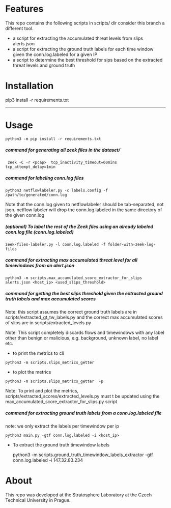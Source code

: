 # Features

This repo contains the following scripts in scripts/ dir consider this branch a different tool.
  *  a script for extracting the accumulated threat levels from slips alerts.json
  *  a script for extracting the ground truth labels for each time window given the conn.log.labeled for a given IP
  *  a script to determine the best threshold for sips based on the extracted threat levels and ground truth 


# Installation

pip3 install -r requirements.txt

---


# Usage


```python3 -m pip install -r requirements.txt```

##### command for generating all zeek files in the dataset/

``` zeek -C -r <pcap>  tcp_inactivity_timeout=60mins tcp_attempt_delay=1min```


##### command for labeling conn.log files

``` python3 netflowlabeler.py -c labels.config -f /path/to/generated/conn.log ```

Note that the conn.log given to netflowlabeler should be tab-separated, not json.
netflow labeler will drop the conn.log.labeled in the same directory of the given conn.log

##### (optional) To label the rest of the Zeek files using an already labeled conn.log file (conn.log.labeled)

```zeek-files-labeler.py -l conn.log.labeled -f folder-with-zeek-log-files```

##### command for extracting max accumulated threat level for all timewindows from an alert.json 

```
python3 -m scripts.max_accumulated_score_extractor_for_slips alerts.json <host_ip> <used_slips_threshold>
```


##### command for getting the best slips threshold given the extracted ground truth labels and max accumulated scores

Note: this script assumes the correct ground truth labels are in scripts/extracted_gt_tw_labels.py
and the correct max accumulated scores of slips are in scripts/extracted_levels.py 

Note: This script completely discards flows and timewindows with any label other than benign or malicious, e.g. background, unknown label, no label etc.

* to print the metrics to cli
```
python3 -m scripts.slips_metrics_getter 
```

* to plot the metrics
```
python3 -m scripts.slips_metrics_getter  -p
```

Note: To print and plot the metrics, scripts/extracted_scores/extracted_levels.py must t be updated using the
max_accumulated_score_extractor_for_slips.py script

##### command for extracting ground truth labels from a conn.log.labeled file
note: we only extract the labels per timewindow per ip

```
python3 main.py -gtf conn.log.labeled -i <host_ip>
```


* To extract the ground truth timewindow labels

    python3 -m scripts.ground_truth_timewindow_labels_extractor -gtf conn.log.labeled -i 147.32.83.234



# About
This repo was developed at the Stratosphere Laboratory at the Czech Technical University in Prague.

